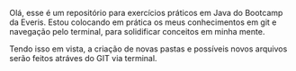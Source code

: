 Olá, esse é um repositório para exercícios práticos em Java do Bootcamp da Everis.
Estou colocando em prática os meus conhecimentos em git e navegação pelo terminal, para
solidificar conceitos em minha mente.

Tendo isso em vista, a criação de novas pastas e possíveis novos arquivos serão feitos atráves
do GIT via terminal.
